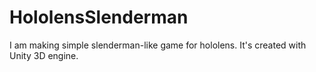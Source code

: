 # HololensSlenderman

I am making simple slenderman-like game for hololens.
It's created with Unity 3D engine.
